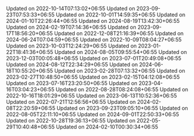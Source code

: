 
Updated on 2022-10-14T07:13:02+06:55
Updated on 2023-09-23T07:53:33+06:55
Updated on 2022-10-01T14:59:35+06:55
Updated on 2024-01-10T22:26:44+06:55
Updated on 2024-08-19T13:42:30+06:55
Updated on 2024-02-19T07:14:36+06:55
Updated on 2023-09-17T18:56:20+06:55
Updated on 2022-12-08T21:16:39+06:55
Updated on 2024-06-24T07:04:59+06:55
Updated on 2022-10-09T08:04:27+06:55
Updated on 2023-10-03T12:24:29+06:55
Updated on 2023-01-22T18:41:36+06:55
Updated on 2024-08-05T09:55:54+06:55
Updated on 2023-12-03T00:05:48+06:55
Updated on 2023-07-01T20:49:08+06:55
Updated on 2024-08-12T22:34:29+06:55
Updated on 2024-06-18T10:55:20+06:55
Updated on 2023-02-28T07:13:32+06:55
Updated on 2023-02-27T10:48:50+06:55
Updated on 2023-02-15T04:12:08+06:55
Updated on 2023-07-16T23:20:50+06:55
Updated on 2023-04-16T03:04:23+06:55
Updated on 2022-08-28T08:24:08+06:55
Updated on 2022-10-16T18:01:29+06:55
Updated on 2023-06-13T10:52:36+06:55
Updated on 2022-07-21T12:56:56+06:55
Updated on 2024-02-08T22:20:59+06:55
Updated on 2023-09-23T09:05:10+06:55
Updated on 2022-08-05T22:11:10+06:55
Updated on 2024-09-01T22:50:33+06:55
Updated on 2022-10-28T19:36:13+06:55
Updated on 2022-05-29T10:40:48+06:55
Updated on 2024-02-10T00:30:34+06:55